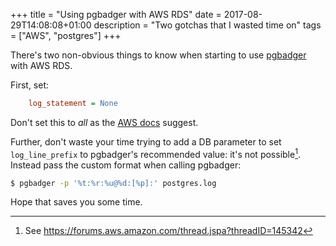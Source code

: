 +++
title = "Using pgbadger with AWS RDS"
date = 2017-08-29T14:08:08+01:00
description = "Two gotchas that I wasted time on"
tags = ["AWS", "postgres"]
+++

There's two non-obvious things to know when starting to use
[pgbadger](http://dalibo.github.io/pgbadger/) with AWS
RDS.

First, set:

```ini
    log_statement = None 
```

Don't set this to _all_ as the [AWS docs](http://docs.aws.amazon.com/AmazonRDS/latest/UserGuide/USER_LogAccess.Concepts.PostgreSQL.html) suggest.

Further, don't waste your time trying to add a DB parameter to set `log_line_prefix`
to pgbadger's recommended value: it's not possible[^1]. Instead pass
the custom format when calling pgbadger:

```bash
$ pgbadger -p '%t:%r:%u@%d:[%p]:' postgres.log
```

Hope that saves you some time.

[^1]: See https://forums.aws.amazon.com/thread.jspa?threadID=145342

